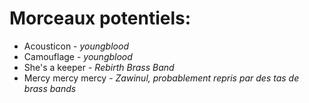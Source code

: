 # Morceaux potentiels: 
 - Acousticon - _youngblood_
 - Camouflage - _youngblood_
 - She's a keeper - _Rebirth Brass Band_
 - Mercy mercy mercy - _Zawinul, probablement repris par des tas de brass bands_
